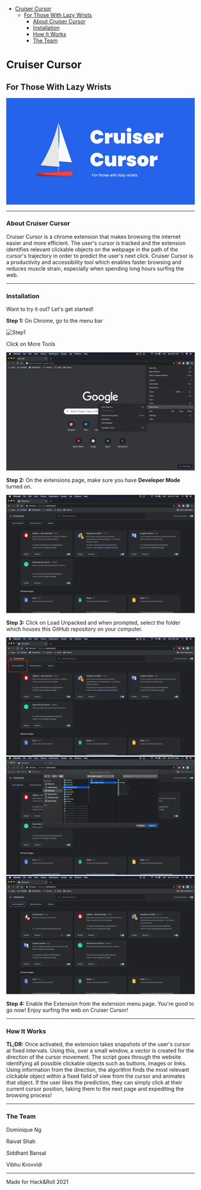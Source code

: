 - [Cruiser Cursor](#cruiser-cursor)
  - [For Those With Lazy Wrists](#for-those-with-lazy-wrists)
    - [About Cruiser Cursor](#about-cruiser-cursor)
    - [Installation](#installation)
    - [How It Works](#how-it-works)
    - [The Team](#the-team)
  
# Cruiser Cursor

## For Those With Lazy Wrists

![poster](images/deck.png)

------


### About Cruiser Cursor

Cruiser Cursor is a chrome extension that makes browsing the internet easier and more efficient. The user's cursor is tracked and the extension identifies relevant clickable objects on the webpage in the path of the cursor's trajectory in order to predict the user's next click. Cruiser Cursor is a productivity and accessibility tool which enables faster browsing and reduces muscle strain, especially when spending long hours surfing the web.

------



### Installation

Want to try it out? Let's get started!

**Step 1:** On Chrome, go to the menu bar

![Step1](https://github.com/raivatshah/cruiser-cursor/blob/master/images/tools1.png)

Click on More Tools

![Step1.5](images/moretools2.png)

**Step 2:** On the extensions page, make sure you have **Developer Mode** turned on.

![Step2](images/devmode3.png)

**Step 3:** Click on Load Unpacked and when prompted, select the folder which houses this GitHub repository on your computer.

![Step3](images/load4.png)
![Step3.5](images/select5.png)
![Step 4](images/activ6.png)


**Step 4:** Enable the Extension from the extension menu page. You're good to go now! Enjoy surfing the web on Cruiser Cursor!

------



### How It Works

**TL;DR:**
Once activated, the extension takes snapshots of the user's cursor at fixed intervals. Using this, over a small window, a vector is created for the direction of the cursor movement. The script goes through the website identifying all possible clickable objects such as buttons, images or links. Using information from the direction, the algorithm finds the most relevant clickable object within a fixed field of view from the cursor and animates that object. If the user likes the prediction, they can simply click at their current cursor position, taking them to the next page and expediting the browsing process!


------

### The Team

Dominique Ng

Raivat Shah

Siddhant Bansal

Vibhu Krovvidi

------

Made for Hack&Roll 2021


